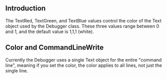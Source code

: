 ## Introduction

The TextRed, TextGreen, and TextBlue values control the color of the Text object used by the Debugger class. These three values range between 0 and 1, and the default value is 1,1,1 (white).

## Color and CommandLineWrite

Currently the Debugger uses a single Text object for the entire "command line", meaning if you set the color, the color applies to all lines, not just the single line.
